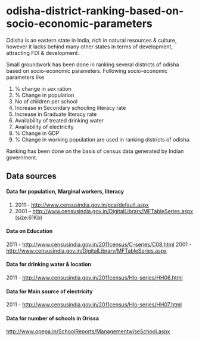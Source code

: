 # odisha-district-ranking-based-on-socio-economic-parameters

Odisha is an eastern state in India, rich in natural resources & culture, however it lacks behind many other states in terms of 
development, attracting FDI & development. 

Small groundwork has been done in ranking several districts of odisha based on socio-economic parameters.
Following socio-economic parameters like 

  1. % change in sex ration
  2. % Change in population
  3. No of children per school
  4. Increase in Secondary schooling literacy rate
  5. Increase in Graduate literacy rate
  6. Availability of treated drinking water
  7. Availability of electricity
  8. % Change in GDP
  9. % Change in working population are used in ranking districts of odisha. 

Ranking has been done on the basis of census data generated by Indian government. 

## Data sources 

#### Data for population, Marginal workers, literacy
1. 2011 - http://www.censusindia.gov.in/pca/default.aspx
2. 2001 – http://www.censusindia.gov.in/DigitalLibrary/MFTableSeries.aspx (size:61Kb)

#### Data on Education
2011 - http://www.censusindia.gov.in/2011census/C-series/C08.html
2001 - http://www.censusindia.gov.in/DigitalLibrary/MFTableSeries.aspx

#### Data for drinking water & location
2011 - http://www.censusindia.gov.in/2011census/Hlo-series/HH06.html

#### Data for Main source of electricity
2011 - http://www.censusindia.gov.in/2011census/Hlo-series/HH07.html

#### Data for number of schools in Orissa
http://www.opepa.in/SchoolReports/ManagementwiseSchool.aspx
